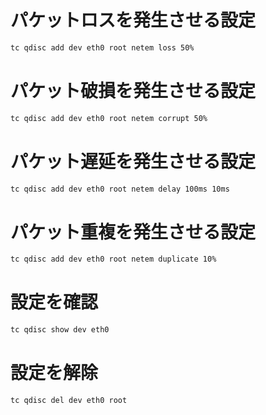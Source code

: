# パケットロスを発生させる設定

```bash
tc qdisc add dev eth0 root netem loss 50%
```

# パケット破損を発生させる設定

```bash
tc qdisc add dev eth0 root netem corrupt 50%
```

# パケット遅延を発生させる設定

```bash
tc qdisc add dev eth0 root netem delay 100ms 10ms
```

# パケット重複を発生させる設定

```bash
tc qdisc add dev eth0 root netem duplicate 10%
```



# 設定を確認

```bash
tc qdisc show dev eth0
```

# 設定を解除

```bash
tc qdisc del dev eth0 root
```
